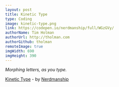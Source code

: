 ```yaml
---
layout: post
title: Kinetic Type
type: Coding
image: kinetic-type.png
link: https://codepen.io/nerdmanship/full/WGzGVy/
authorName: Tim Holman
authorUrl: http://tholman.com
authorGithub: tholman
remoteImage: true
imgWidth: 690
imgHeight: 390
---
```


_Morphing letters, as you type._

[Kinetic Type](https://codepen.io/nerdmanship/full/WGzGVy/) - by [Nerdmanship](https://codepen.io/nerdmanship/)
